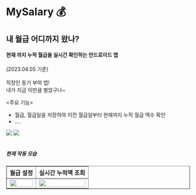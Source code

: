 # MySalary :moneybag:

## 내 월급 어디까지 왔나?

#### 현재 까지 누적 월급을 실시간 확인하는 안드로이드 앱

(2023.04.05 기준)<br/><br/>
직장인 동기 부여 앱!
<br/>
내가 지금 이만큼 벌었구나~


<주요 기능>
- 월급, 월급일을 저장하여 이전 월급일부터 현재까지 누적 월급 액수 확인
- ....

<div>
  <img src="https://img.shields.io/badge/Android%20Studio-3DDC84?style=plastic-square&logo=Android Studio&logoColor=white"/>
  <img src="https://img.shields.io/badge/Kotlin-7F52FF?style=plastic-square&logo=Kotlin&logoColor=white"/>
</div>
<br/>


##### 현재 작동 모습 
<table border="1">
<th>월급 설정</th>
<th>실시간 누적액 조회</th>
	<tr><!-- 첫번째 줄 시작 -->
	    <td><img width="100%" src="https://user-images.githubusercontent.com/96411866/230252102-25fad5f6-0680-4d03-baaa-21321fc1cd5a.gif"/></td>
	    <td><img width="100%" src="https://user-images.githubusercontent.com/96411866/230252108-249034be-fa01-4a76-bf55-bd66377bbdb5.gif"/></td>
	</tr><!-- 첫번째 줄 끝 -->
</table>
